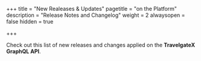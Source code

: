 +++
title = "New Realeases & Updates"
pagetitle = "on the Platform"
description = "Release Notes and Changelog"
weight = 2
alwaysopen = false
hidden = true

+++

Check out this list of new releases and changes applied on the **TravelgateX GraphQL API**.
